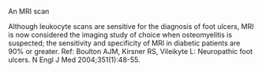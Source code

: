 An MRI scan

Although leukocyte scans are sensitive for the diagnosis of foot ulcers, MRI is now considered the imaging study of choice when osteomyelitis is suspected; the sensitivity and specificity of MRI in diabetic patients are 90% or greater. Ref: Boulton AJM, Kirsner RS, Vileikyte L: Neuropathic foot ulcers. N Engl J Med 2004;351(1):48-55.